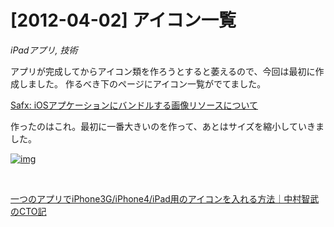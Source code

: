 # [2012-04-02] アイコン一覧
_iPadアプリ, 技術_

アプリが完成してからアイコン類を作ろうとすると萎えるので、今回は最初に作成しました。
作るべき下のページにアイコン一覧がでてました。

<a href="http://safx-dev.blogspot.jp/2010/11/ios.html" target="_blank">Safx: iOSアプケーションにバンドルする画像リソースについて</a>

作ったのはこれ。最初に一番大きいのを作って、あとはサイズを縮小していきました。

<a href="http://iron-hot.com/xcode/wp-content/uploads/2012/04/3c5651538fdf2af4a5503e6d4d3e997d.png" target="_blank">![img](http://iron-hot.com/xcode/wp-content/uploads/2012/04/3c5651538fdf2af4a5503e6d4d3e997d.png)</a>

 

<a href="http://ameblo.jp/tomotaken/entry-10583495383.html" target="_blank">一つのアプリでiPhone3G/iPhone4/iPad用のアイコンを入れる方法｜中村智武のCTO記</a>


